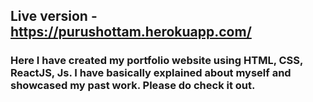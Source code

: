 ## Live version - https://purushottam.herokuapp.com/

### Here I have created my portfolio website using HTML, CSS, ReactJS, Js. I have basically explained about myself and showcased my past work. Please do check it out.
